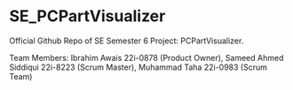 # SE_PCPartVisualizer

Official Github Repo of SE Semester 6 Project: PCPartVisualizer.

Team Members:
Ibrahim Awais 22i-0878 (Product Owner),
Sameed Ahmed Siddiqui 22i-8223 (Scrum Master),
Muhammad Taha 22i-0983 (Scrum Team)
